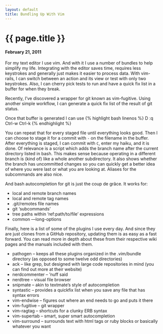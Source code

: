 ```yaml
---
layout: default
title: Bundling Up With Vim
---
```


# {{ page.title }}
#### February 21, 2011

For my text editor I use vim. And with it I use a number of bundles to help simplify my life. Integrating with the editor saves time, requires less keystrokes and generally just makes it easier to process data.
With vim-rails, I can switch between an action and its view or test with only two keystrokes. Also, I can cherry pick tests to run and have a quick fix list in a buffer for when they break.

Recently, I’ve discovered a wrapper for git known as vim-fugitive. Using another simple workflow, I can generate a quick fix list of the result of git status.

Once that buffer is generated I can use
{% highlight bash linenos %}
    D
    :q
    Ctrl-w
    Ctrl-k
{% endhighlight %}

You can repeat that for every staged file until everything looks good. Then I can choose to stage it for a commit with `-` on the filename in the buffer.
After everything is staged, I can commit with `C`, enter my haiku, and it is done.
Of relevance is a script which adds the branch name after the current directory listed in bash. This makes sense because operating in a different branch is (kind of) like a whole another subdirectory. It also shows whether the branch has uncommitted changes so you can quickly get a better idea of where you were last or what you are looking at.
Aliases for the subcommands are also nice.

And bash autocompletion for git is just the coup de grâce. It works for:
* local and remote branch names
* local and remote tag names
* .git/remotes file names
* git ‘subcommands’
* tree paths within ‘ref:path/to/file’ expressions
* common —long-options

Finally, here is a list of some of the plugins I use every day. And since they are just clones from a GitHub repository, updating them is as easy as a fast forward. You can read more in depth about these from their respective wiki pages and the manuals included with them.
* pathogen – keeps all these plugins organized in the .vim/bundle directory (as opposed to some twelve odd directories)
* ack – like grep, but designed with large code repositories in mind (you can find out more at their website)
* nerdcommenter – ’nuff said
* nerdtree – visual file browser
* snipmate – akin to textmate’s style of autocompletion
* syntastic – provides a quickfix list when you save any file that has syntax errors
* vim-endwise – figures out where an end needs to go and puts it there
* vim-fugitive – git wrapper
* vim-ragtag – shortcuts for a clunky ERB syntax
* vim-supertab – smart, super smart autocompletion
* vim-surround – surrounds text with html tags or ruby blocks or basically whatever you want
